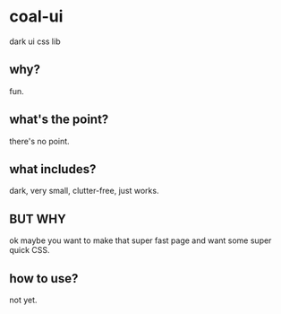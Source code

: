 # coal-ui
dark ui css lib

## why?

fun.

## what's the point?

there's no point.

## what includes?

dark, very small, clutter-free, just works.

## BUT WHY

ok maybe you want to make that super fast page and want some super quick CSS.

## how to use?

not yet.
